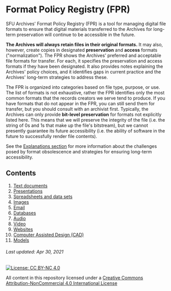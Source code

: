 # Format Policy Registry (FPR)
SFU Archives' Format Policy Registry (FPR) is a tool for managing digital file formats to ensure that digital materials transferred to the Archives for long-term preservation will continue to be accessible in the future.

**The Archives will always retain files in their original formats.** It may also, however, create copies in designated **preservation** and **access** formats ("normalization"). The FPR shows the Archives' preferred and acceptable file formats for transfer. For each, it specifies the preservation and access formats if they have been designated. It also provides notes explaining the Archives' policy choices, and it identifies gaps in current practice and the Archives' long-term strategies to address these.

The FPR is organized into categories based on file type, purpose, or use. The list of formats is not exhaustive, rather the FPR identifies only the most common formats that the records creators we serve tend to produce. If you have formats that do not appear in the FPR, you can still send them for transfer, but you should consult with an archivist first. Typically, the Archives can only provide **bit-level preservation** for formats not explicitly listed here. This means that we will preserve the integrity of the file (i.e. the string of 0s and 1s that make up the file's bitstream), but we cannot presently guarantee its future accessibility (i.e. the ability of software in the future to successfully render file contents).

See the [Explanations section](explanations/00-introduction.md) for more information about the challenges posed by format obsolescence and strategies for ensuring long-term accessibility.

## Contents
1. [Text documents](fpr/01-text-documents.md)
2. [Presentations](fpr/02-presentations.md)
3. [Spreadsheets and data sets](fpr/03-spreadsheets-datasets.md)
4. [Images](fpr/04-images.md)
5. [Email](fpr/05-email.md)
6. [Databases](fpr/06-databases.md)
7. [Audio](fpr/07-audio.md)
8. [Video](fpr/08-video.md)
9. [Websites](fpr/09-websites.md)
10. [Computer Assisted Design (CAD)](fpr/10-cad.md)
11. [Models](fpr/11-models.md)

###### Last updated: Apr 30, 2021

[![License: CC BY-NC 4.0](https://img.shields.io/badge/License-CC%20BY--NC%204.0-lightgrey.svg)](https://creativecommons.org/licenses/by-nc/4.0/)

All content in this repository licensed under a [Creative Commons Attribution-NonCommercial 4.0 International License](https://creativecommons.org/licenses/by-nc/4.0/)
